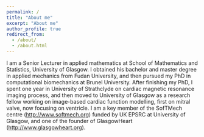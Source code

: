 ```yaml
---
permalink: /
title: "About me"
excerpt: "About me"
author_profile: true
redirect_from:
  - /about/
  - /about.html
---
```


I am a Senior Lecturer in applied mathematics at School of Mathematics and Statistics, University of Glasgow. I obtained his bachelor and master degree in applied mechanics from Fudan University, and then pursued my PhD in computational biomechanics at Brunel University. After finishing my PhD, I spent one year in University of Strathclyde on cardiac magnetic resonance imaging process, and then moved to University of Glasgow  as a research fellow working on
image-based cardiac function modelling, first on mitral valve, now focusing on ventricle. I am a key member of the SofTMech centre (http://www.softmech.org)  funded by UK EPSRC at University of Glasgow, and one of the founder of GlasgowHeart (http://www.glasgowheart.org).
